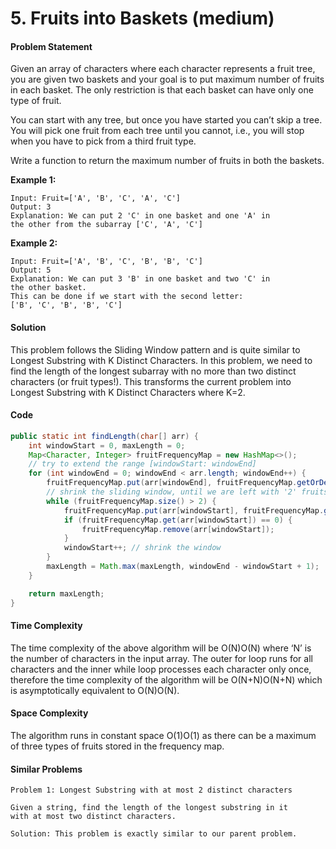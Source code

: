 # 5. Fruits into Baskets \(medium\)

#### Problem Statement

Given an array of characters where each character represents a fruit tree, you are given two baskets and your goal is to put maximum number of fruits in each basket. The only restriction is that each basket can have only one type of fruit.

You can start with any tree, but once you have started you can’t skip a tree. You will pick one fruit from each tree until you cannot, i.e., you will stop when you have to pick from a third fruit type.

Write a function to return the maximum number of fruits in both the baskets.

**Example 1:**

```text
Input: Fruit=['A', 'B', 'C', 'A', 'C']
Output: 3
Explanation: We can put 2 'C' in one basket and one 'A' in
the other from the subarray ['C', 'A', 'C']
```

**Example 2:**

```text
Input: Fruit=['A', 'B', 'C', 'B', 'B', 'C']
Output: 5
Explanation: We can put 3 'B' in one basket and two 'C' in
the other basket.
This can be done if we start with the second letter:
['B', 'C', 'B', 'B', 'C']
```

#### Solution

This problem follows the Sliding Window pattern and is quite similar to Longest Substring with K Distinct Characters. In this problem, we need to find the length of the longest subarray with no more than two distinct characters \(or fruit types!\). This transforms the current problem into Longest Substring with K Distinct Characters where K=2.

#### Code

```java
public static int findLength(char[] arr) {
    int windowStart = 0, maxLength = 0;
    Map<Character, Integer> fruitFrequencyMap = new HashMap<>();
    // try to extend the range [windowStart: windowEnd]
    for (int windowEnd = 0; windowEnd < arr.length; windowEnd++) {
        fruitFrequencyMap.put(arr[windowEnd], fruitFrequencyMap.getOrDefault(arr[windowEnd], 0) + 1);
        // shrink the sliding window, until we are left with '2' fruits in the frequency map
        while (fruitFrequencyMap.size() > 2) {
            fruitFrequencyMap.put(arr[windowStart], fruitFrequencyMap.get(arr[windowStart]) - 1);
            if (fruitFrequencyMap.get(arr[windowStart]) == 0) {
                fruitFrequencyMap.remove(arr[windowStart]);
            }
            windowStart++; // shrink the window
        }
        maxLength = Math.max(maxLength, windowEnd - windowStart + 1);
    }

    return maxLength;
}
```

#### Time Complexity

The time complexity of the above algorithm will be O\(N\)O\(N\) where ‘N’ is the number of characters in the input array. The outer for loop runs for all characters and the inner while loop processes each character only once, therefore the time complexity of the algorithm will be O\(N+N\)O\(N+N\) which is asymptotically equivalent to O\(N\)O\(N\).

#### Space Complexity

The algorithm runs in constant space O\(1\)O\(1\) as there can be a maximum of three types of fruits stored in the frequency map.

#### Similar Problems

```text
Problem 1: Longest Substring with at most 2 distinct characters

Given a string, find the length of the longest substring in it
with at most two distinct characters.

Solution: This problem is exactly similar to our parent problem.
```

